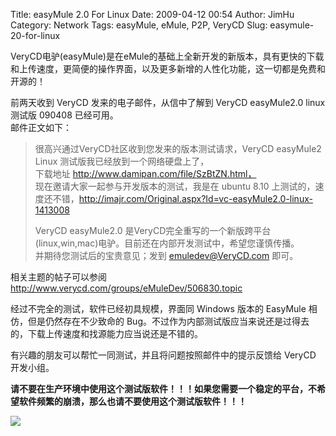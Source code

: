 Title: easyMule 2.0 For Linux
Date: 2009-04-12 00:54
Author: JimHu
Category: Network
Tags: easyMule, eMule, P2P, VeryCD
Slug: easymule-20-for-linux

VeryCD电驴(easyMule)是在eMule的基础上全新开发的新版本，具有更快的下载和上传速度，更简便的操作界面，以及更多新增的人性化功能，这一切都是免费和开源的！  

前两天收到 VeryCD 发来的电子邮件，从信中了解到 VeryCD easyMule2.0 linux
测试版 090408 已经可用。  
邮件正文如下：

> 很高兴通过VeryCD社区收到您发来的版本测试请求，VeryCD easyMule2 Linux
> 测试版我已经放到一个网络硬盘上了，  
>  下载地址 http://www.damipan.com/file/SzBtZN.html，  
>  现在邀请大家一起参与开发版本的测试，我是在 ubuntu 8.10
> 上测试的，速度还不错，http://imajr.com/Original.aspx?Id=vc-easyMule2.0-linux-1413008  
>   
>   
>  VeryCD easyMule2.0
> 是VeryCD完全重写的一个新版跨平台(linux,win,mac)电驴。目前还在内部开发测试中，希望您谨慎传播。  
>  并期待您测试后的宝贵意见；发到 emuledev@VeryCD.com 即可。

相关主题的帖子可以参阅
<http://www.verycd.com/groups/eMuleDev/506830.topic>

经过不完全的测试，软件已经初具规模，界面同 Windows 版本的 EasyMule
相仿，但是仍然存在不少致命的
Bug。不过作为内部测试版应当来说还是过得去的，下载上传速度和找源能力应当说还是不错的。

有兴趣的朋友可以帮忙一同测试，并且将问题按照邮件中的提示反馈给 VeryCD
开发小组。  

**请不要在生产环境中使用这个测试版软件！！！如果您需要一个稳定的平台，不希望软件频繁的崩溃，那么也请不要使用这个测试版软件！！！**

![](http://thumbnails.imajr.com/vc-easyMule2.0-linux-1413008.png)
